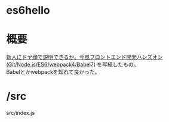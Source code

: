 # es6hello

# 概要
[新人にドヤ顔で説明できるか、今風フロントエンド開発ハンズオン(Git/Node.js/ES6/webpack4/Babel7)](https://qiita.com/riversun/items/29d5264480dd06c7b9fb)
を写経したもの。  
Babelとかwebpackを知れて良かった。

# /src
src/index.js
